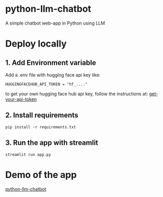 # python-llm-chatbot
A simple chatbot web-app in Python using LLM

# Deploy locally

## 1. Add Environment variable
Add a .env file with hugging face api key like:
```
HUGGINGFACEHUB_API_TOKEN = "hf_...."
```
to get your own hugging face hub api key, follow the instructions at: [get-your-api-token](https://huggingface.co/docs/api-inference/en/quicktour#get-your-api-token)

## 2. Install requirements
```
pip install -r requirements.txt
```

## 3. Run the app with streamlit
```
streamlit run app.py
```

# Demo of the app

[python-llm-chatbot](https://python-llm-chatbot.streamlit.app/)
